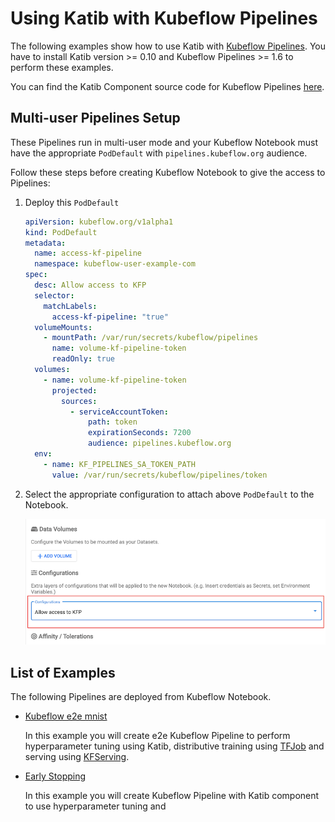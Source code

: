 # Using Katib with Kubeflow Pipelines

The following examples show how to use Katib with
[Kubeflow Pipelines](https://github.com/kubeflow/pipelines). You have to install
Katib version >= 0.10 and Kubeflow Pipelines >= 1.6 to perform these examples.

You can find the Katib Component source code for Kubeflow Pipelines
[here](https://github.com/kubeflow/pipelines/tree/master/components/kubeflow/katib-launcher).

## Multi-user Pipelines Setup

These Pipelines run in multi-user mode and your Kubeflow Notebook must have
the appropriate `PodDefault` with `pipelines.kubeflow.org` audience.

Follow these steps before creating Kubeflow Notebook to give the access to Pipelines:

1. Deploy this `PodDefault`

   ```yaml
   apiVersion: kubeflow.org/v1alpha1
   kind: PodDefault
   metadata:
     name: access-kf-pipeline
     namespace: kubeflow-user-example-com
   spec:
     desc: Allow access to KFP
     selector:
       matchLabels:
         access-kf-pipeline: "true"
     volumeMounts:
       - mountPath: /var/run/secrets/kubeflow/pipelines
         name: volume-kf-pipeline-token
         readOnly: true
     volumes:
       - name: volume-kf-pipeline-token
         projected:
           sources:
             - serviceAccountToken:
                 path: token
                 expirationSeconds: 7200
                 audience: pipelines.kubeflow.org
     env:
       - name: KF_PIPELINES_SA_TOKEN_PATH
         value: /var/run/secrets/kubeflow/pipelines/token
   ```

1. Select the appropriate configuration to attach above `PodDefault` to the Notebook.

   ![kfp-configuration](images/kfp-configuration.png)

## List of Examples

The following Pipelines are deployed from Kubeflow Notebook.

- [Kubeflow e2e mnist](kubeflow-e2e-mnist.ipynb)

  In this example you will create e2e Kubeflow Pipeline to perform hyperparameter
  tuning using Katib, distributive training using
  [TFJob](https://github.com/kubeflow/tf-operator) and serving using
  [KFServing](https://github.com/kubeflow/kfserving).

- [Early Stopping](early-stopping.ipynb)

  In this example you will create Kubeflow Pipeline with Katib component to
  use hyperparameter tuning and
